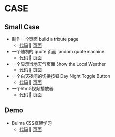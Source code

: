 # CASE
## Small Case
- 制作一个页面 build a tribute page
  - [代码](https://github.com/OOnnnOO/case/tree/master/build-a-tribute-page/index.html) :fork_and_knife:
    [页面](https://oonnnoo.github.io/case/build-a-tribute-page/index.html)
- 一个随机的 quote 页面 random quote machine
  - [代码](https://github.com/OOnnnOO/case/tree/master/random-quote-machine/index.html) :fork_and_knife:
    [页面](https://oonnnoo.github.io/case/random-quote-machine/index.html)
- 一个显示当地天气页面 Show the Local Weather
  - [代码](https://github.com/OOnnnOO/case/tree/master/Show-the-Local-Weather/index.html) :fork_and_knife:
    [页面](https://oonnnoo.github.io/case/Show-the-Local-Weather/index.html)
- 一个白天夜间的切换按钮 Day Night Toggle Button
  - [代码](https://github.com/OOnnnOO/case/tree/master/Day-Night-Toggle-button/index.html) :fork_and_knife:
    [页面](https://oonnnoo.github.io/case/Day-Night-Toggle-button/index.html)
- 一个html5视频播放器
  - [代码](https://github.com/OOnnnOO/case/tree/master/Html5-Video-Player/index.html) :fork_and_knife:
  [页面](https://oonnnoo.github.io/case/Html5-Video-Player/index.html)

## Demo

- Bulma CSS框架学习
  - [代码](https://github.com/OOnnnOO/case/tree/master/Bulma-CSS/index.html) :fork_and_knife:
    [页面](https://oonnnoo.github.io/case/Bulma-CSS/index.html)
